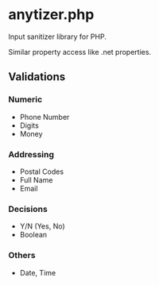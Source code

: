 # anytizer.php

Input sanitizer library for PHP.

Similar property access like .net properties.

## Validations

### Numeric
  - Phone Number
  - Digits
  - Money

### Addressing
  - Postal Codes
  - Full Name
  - Email

### Decisions
  - Y/N (Yes, No)
  - Boolean

### Others
  - Date, Time
